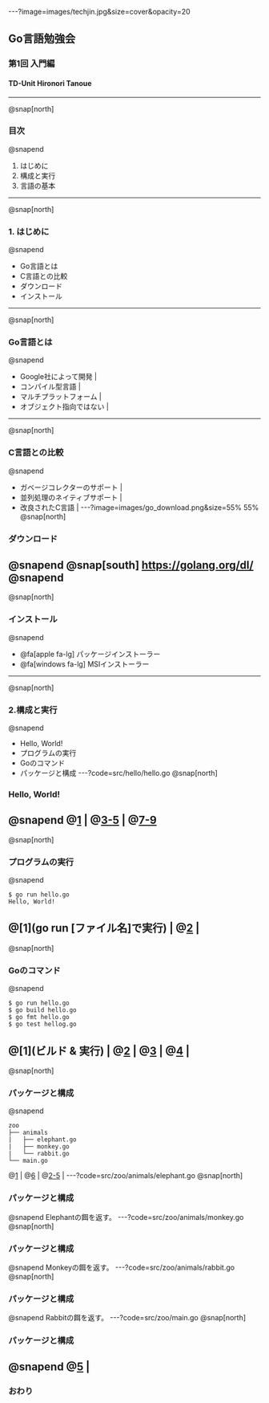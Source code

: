 ---?image=images/techjin.jpg&size=cover&opacity=20
## Go言語勉強会
### 第1回 入門編
#### TD-Unit Hironori Tanoue
---
@snap[north]
### 目次
@snapend
1. はじめに
2. 構成と実行
3. 言語の基本
---
@snap[north]
### 1. はじめに
@snapend
- Go言語とは
- C言語との比較
- ダウンロード
- インストール
---
@snap[north]
### Go言語とは
@snapend
- Google社によって開発 |
- コンパイル型言語 |
- マルチプラットフォーム |
- オブジェクト指向ではない |
---
@snap[north]
### C言語との比較
@snapend
- ガベージコレクターのサポート |
- 並列処理のネイティブサポート |
- 改良されたC言語 |
---?image=images/go_download.png&size=55% 55%
@snap[north]
### ダウンロード
@snapend
@snap[south]
https://golang.org/dl/
@snapend
---
@snap[north]
### インストール
@snapend
- @fa[apple fa-lg] パッケージインストーラー
- @fa[windows fa-lg] MSIインストーラー
---
@snap[north]
### 2.構成と実行
@snapend
- Hello, World!
- プログラムの実行
- Goのコマンド
- パッケージと構成
---?code=src/hello/hello.go
@snap[north]
### Hello, World!
@snapend
@[1](Goでは何らかのパッケージに属する必要がある) |
@[3-5](プログラムで使用するパッケージを指定) |
@[7-9](メイン処理はmain関数で定義)
---
@snap[north]
### プログラムの実行
@snapend
```
$ go run hello.go
Hello, World!
```
@[1](go run [ファイル名]で実行) |
@[2](実行結果の表示) |
---
@snap[north]
### Goのコマンド
@snapend
```
$ go run hello.go
$ go build hello.go
$ go fmt hello.go
$ go test hellog.go
```
@[1](ビルド & 実行) |
@[2](ビルドのみ) |
@[3](ソースコード整形) |
@[4](テストコード実行) |
---
@snap[north]
### パッケージと構成
@snapend
```
zoo  
├── animals  
|   ├── elephant.go  
|   ├── monkey.go  
|   └── rabbit.go  
└── main.go  
```
@[1](アプリケーションと同名のディレクトリ) |
@[6](mainパッケージ定義用のmain.go) |
@[2-5](独自に定義するパッケージ) |
---?code=src/zoo/animals/elephant.go
@snap[north]
### パッケージと構成
@snapend
Elephantの餌を返す。
---?code=src/zoo/animals/monkey.go
@snap[north]
### パッケージと構成
@snapend
Monkeyの餌を返す。
---?code=src/zoo/animals/rabbit.go
@snap[north]
### パッケージと構成
@snapend
Rabbitの餌を返す。
---?code=src/zoo/main.go
@snap[north]
### パッケージと構成
@snapend
@[5](独自定義したパッケージを指定する) |
---
### おわり
